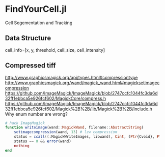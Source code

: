 # FindYourCell.jl
Cell Segementation and Tracking


## Data Structure
cell_info=[x, y, threshold, cell_size, cell_intensity]

## Compressed tiff
http://www.graphicsmagick.org/api/types.html#compressiontype
http://www.graphicsmagick.org/wand/magick_wand.html#magicksetimagecompression
https://github.com/ImageMagick/ImageMagick/blob/2747ccfc1044fc3da6d32ff1ebbca5e926fcf602/MagickCore/compress.h
https://github.com/ImageMagick/ImageMagick/blob/2747ccfc1044fc3da6d32ff1ebbca5e926fcf602/Magick%2B%2B/lib/Magick%2B%2B/Include.h
Why enum number are wrong?

```julia
# hack ImageMagick
function writeimage(wand::MagickWand, filename::AbstractString)
    setimagecompression(wand, 13) # lzw compression
    status = ccall((:MagickWriteImages, libwand), Cint, (Ptr{Cvoid}, Ptr{UInt8}, Cint), wand, filename, true)
    status == 0 && error(wand)
    nothing
end
```
